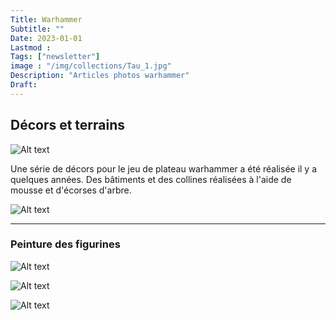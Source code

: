 ```yaml
---
Title: Warhammer
Subtitle: ""
Date: 2023-01-01
Lastmod : 
Tags: ["newsletter"]
image : "/img/collections/Tau_1.jpg"
Description: "Articles photos warhammer"
Draft: 
---
```



Décors et terrains
-
![Alt text](/img/collections/Decors_2.png "Terrain")


Une série de décors pour le jeu de plateau warhammer a été réalisée il y a quelques années. Des bâtiments et des collines réalisées à l'aide de mousse et d'écorses d'arbre. 


![Alt text](/img/collections/Ouroukai_decors.jpg "Colline")

---

### Peinture des figurines


![Alt text](/img/collections/Tau_2.jpg "Firewarrior T'au")

![Alt text](/img/collections/Tau_3.jpg "bannerbearer T'au")

![Alt text](/img/collections/Tau_4.jpg "Drone T'au")

